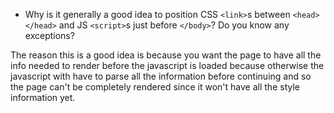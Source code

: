 * Why is it generally a good idea to position CSS `<link>`s between `<head></head>` and JS `<script>`s just before `</body>`? Do you know any exceptions?

The reason this is a good idea is because you want the page to have all the info needed to render before the javascript is loaded because otherwise the javascript with have to parse all the information before continuing and so the page can't be completely rendered since it won't have all the style information yet.